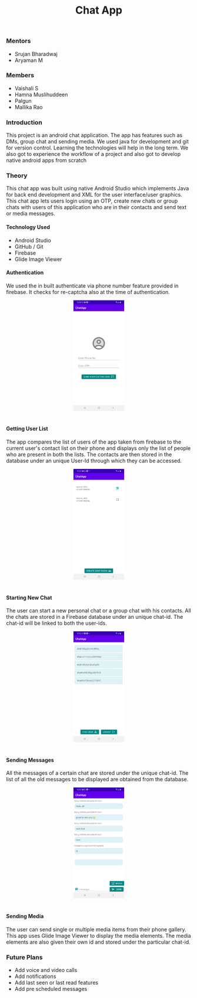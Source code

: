 ﻿---
layout: post
title: "Chat App"
description: "Native Android Chat App with Basic Features"
categories: envision
thumbnail: "chat-app.jpg"
gmeet: "https://meet.google.com/vii-uwhk-yac"
---

### Mentors
- Srujan Bharadwaj
- Aryaman M

### Members

- Vaishali S
- Hamna Muslihuddeen
- Palgun
- Mallika Rao

### Introduction

This project is an android chat application. The app has features such as DMs, group chat and sending media.
We used java for development and git for version control.
 Learning the technologies will help in the long term. We also got to experience the workflow of a project and also got to develop native android apps from scratch

### Theory

This chat app was built using native Android Studio which implements Java for back end development and XML for the user interface/user graphics.
This chat app lets users login using an OTP, create new chats or group chats with users of this application who are in their contacts and send text or media messages.

#### Technology Used

- Android Studio
- GitHub / Git
- Firebase
- Glide Image Viewer

#### Authentication

We used the in built authenticate via phone number feature provided in firebase. It checks for re-captcha also at the time of authentication.
<br>
<center>
<img src ="https://raw.githubusercontent.com/Vaish-922/ChatApp-Envision-1/master/Screenshots/Login.jpeg " height = "300">
</center>
<br>

#### Getting User List

The app compares the list of users of the app taken from firebase to the current user's contact list on their phone and displays only the list of people who are present in both the lists. The contacts are then stored in the database under an unique User-Id through which they can be accessed.
<br>
<center>
<img src ="https://raw.githubusercontent.com/Vaish-922/ChatApp-Envision-1/master/Screenshots/Contacts.jpeg" height = "300">
</center>
<br>

#### Starting New Chat

The user can start a new personal chat or a group chat with his contacts. All the chats are stored in a Firebase database under an unique chat-id. The chat-id will be linked to both the user-ids.
<br>
<center>
<img src ="https://raw.githubusercontent.com/Vaish-922/ChatApp-Envision-1/master/Screenshots/ChatList.jpeg" height = "300">
</center>
<br>

#### Sending Messages

All the messages of a certain chat are stored under the unique chat-id. The list of all the old messages to be displayed are obtained from the database.
<br>
<center>
<img src ="https://raw.githubusercontent.com/Vaish-922/ChatApp-Envision-1/master/Screenshots/Chat.jpeg" height = "300">
</center>
<br>

#### Sending Media

The user can send single or multiple media items from their phone gallery. This app uses Glide Image Viewer to display the media elements. The media elements are also given their own id and stored under the particular chat-id.

### Future Plans

- Add voice and video calls
- Add notifications
- Add last seen or last read features
- Add pre scheduled messages
